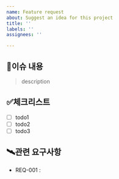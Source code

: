 ```yaml
---
name: Feature request
about: Suggest an idea for this project
title: ''
labels: ''
assignees: ''

---
```


##  📝이슈 내용

> description

##  ✅체크리스트

- [ ] todo1
- [ ] todo2
- [ ] todo3

##  🛰️관련 요구사항

- REQ-001 :
